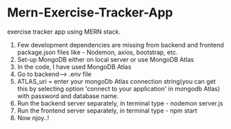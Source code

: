 # Mern-Exercise-Tracker-App
 exercise tracker app using MERN stack.

1. Few development dependencies are missing from backend and frontend package.json files like - Nodemon, axios, bootstrap, etc.
2. Set-up MongoDB either on local server or use MongoDB Atlas
3. In the code, I have used MongoDB Atlas
4. Go to backend--> .env file
5. ATLAS_uri = enter your mongoDb Atlas connection string(you can get this by selecting option 'connect to your application' in mongodb Atlas) with password and database name.
6. Run the backend server separately, in terminal type - nodemon server.js
7. Run the frontend server separately, in terminal type - npm start 
8. Now njoy..!
